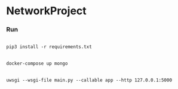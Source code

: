 # NetworkProject

### Run
<code>
pip3 install -r requirements.txt
</code>
<br>
<code>
docker-compose up mongo
</code>
<br>
<code>
uwsgi --wsgi-file main.py --callable app --http 127.0.0.1:5000
</code>
